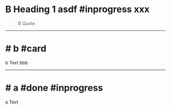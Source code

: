 # B Heading 1 asdf #inprogress xxx

> B Quote

---

# # b #card

b Text bbb

---

# # a #done #inprogress

a Text
